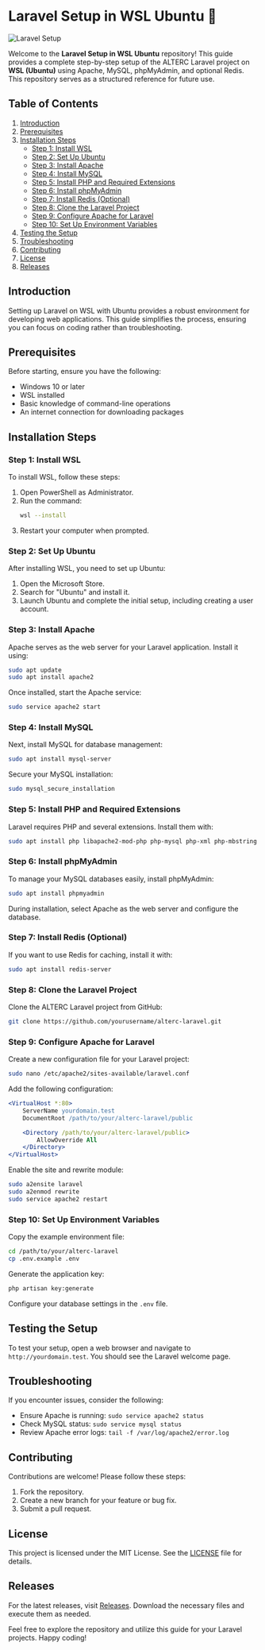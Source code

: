 # Laravel Setup in WSL Ubuntu 🐧

![Laravel Setup](https://img.shields.io/badge/Download%20Releases-Click%20Here-brightgreen)

Welcome to the **Laravel Setup in WSL Ubuntu** repository! This guide provides a complete step-by-step setup of the ALTERC Laravel project on **WSL (Ubuntu)** using Apache, MySQL, phpMyAdmin, and optional Redis. This repository serves as a structured reference for future use.

## Table of Contents

1. [Introduction](#introduction)
2. [Prerequisites](#prerequisites)
3. [Installation Steps](#installation-steps)
   - [Step 1: Install WSL](#step-1-install-wsl)
   - [Step 2: Set Up Ubuntu](#step-2-set-up-ubuntu)
   - [Step 3: Install Apache](#step-3-install-apache)
   - [Step 4: Install MySQL](#step-4-install-mysql)
   - [Step 5: Install PHP and Required Extensions](#step-5-install-php-and-required-extensions)
   - [Step 6: Install phpMyAdmin](#step-6-install-phpmyadmin)
   - [Step 7: Install Redis (Optional)](#step-7-install-redis-optional)
   - [Step 8: Clone the Laravel Project](#step-8-clone-the-laravel-project)
   - [Step 9: Configure Apache for Laravel](#step-9-configure-apache-for-laravel)
   - [Step 10: Set Up Environment Variables](#step-10-set-up-environment-variables)
4. [Testing the Setup](#testing-the-setup)
5. [Troubleshooting](#troubleshooting)
6. [Contributing](#contributing)
7. [License](#license)
8. [Releases](#releases)

## Introduction

Setting up Laravel on WSL with Ubuntu provides a robust environment for developing web applications. This guide simplifies the process, ensuring you can focus on coding rather than troubleshooting.

## Prerequisites

Before starting, ensure you have the following:

- Windows 10 or later
- WSL installed
- Basic knowledge of command-line operations
- An internet connection for downloading packages

## Installation Steps

### Step 1: Install WSL

To install WSL, follow these steps:

1. Open PowerShell as Administrator.
2. Run the command:
   ```bash
   wsl --install
   ```
3. Restart your computer when prompted.

### Step 2: Set Up Ubuntu

After installing WSL, you need to set up Ubuntu:

1. Open the Microsoft Store.
2. Search for "Ubuntu" and install it.
3. Launch Ubuntu and complete the initial setup, including creating a user account.

### Step 3: Install Apache

Apache serves as the web server for your Laravel application. Install it using:

```bash
sudo apt update
sudo apt install apache2
```

Once installed, start the Apache service:

```bash
sudo service apache2 start
```

### Step 4: Install MySQL

Next, install MySQL for database management:

```bash
sudo apt install mysql-server
```

Secure your MySQL installation:

```bash
sudo mysql_secure_installation
```

### Step 5: Install PHP and Required Extensions

Laravel requires PHP and several extensions. Install them with:

```bash
sudo apt install php libapache2-mod-php php-mysql php-xml php-mbstring php-zip php-curl
```

### Step 6: Install phpMyAdmin

To manage your MySQL databases easily, install phpMyAdmin:

```bash
sudo apt install phpmyadmin
```

During installation, select Apache as the web server and configure the database.

### Step 7: Install Redis (Optional)

If you want to use Redis for caching, install it with:

```bash
sudo apt install redis-server
```

### Step 8: Clone the Laravel Project

Clone the ALTERC Laravel project from GitHub:

```bash
git clone https://github.com/yourusername/alterc-laravel.git
```

### Step 9: Configure Apache for Laravel

Create a new configuration file for your Laravel project:

```bash
sudo nano /etc/apache2/sites-available/laravel.conf
```

Add the following configuration:

```apache
<VirtualHost *:80>
    ServerName yourdomain.test
    DocumentRoot /path/to/your/alterc-laravel/public

    <Directory /path/to/your/alterc-laravel/public>
        AllowOverride All
    </Directory>
</VirtualHost>
```

Enable the site and rewrite module:

```bash
sudo a2ensite laravel
sudo a2enmod rewrite
sudo service apache2 restart
```

### Step 10: Set Up Environment Variables

Copy the example environment file:

```bash
cd /path/to/your/alterc-laravel
cp .env.example .env
```

Generate the application key:

```bash
php artisan key:generate
```

Configure your database settings in the `.env` file.

## Testing the Setup

To test your setup, open a web browser and navigate to `http://yourdomain.test`. You should see the Laravel welcome page.

## Troubleshooting

If you encounter issues, consider the following:

- Ensure Apache is running: `sudo service apache2 status`
- Check MySQL status: `sudo service mysql status`
- Review Apache error logs: `tail -f /var/log/apache2/error.log`

## Contributing

Contributions are welcome! Please follow these steps:

1. Fork the repository.
2. Create a new branch for your feature or bug fix.
3. Submit a pull request.

## License

This project is licensed under the MIT License. See the [LICENSE](LICENSE) file for details.

## Releases

For the latest releases, visit [Releases](https://github.com/pradipatva/laravel-setup-in-WSL-Ubuntu/releases). Download the necessary files and execute them as needed.

Feel free to explore the repository and utilize this guide for your Laravel projects. Happy coding!